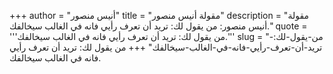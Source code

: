 +++
author = "أنيس منصور"
title = "مقولة أنيس منصور"
description = "مقولة أنيس منصور: من يقول لك: تريد أن تعرف رأيي فانه في الغالب سيخالفك."
quote = '''من يقول لك: تريد أن تعرف رأيي فانه في الغالب سيخالفك.''' 
slug = "من-يقول-لك:-تريد-أن-تعرف-رأيي-فانه-في-الغالب-سيخالفك"
+++
من يقول لك: تريد أن تعرف رأيي فانه في الغالب سيخالفك.
